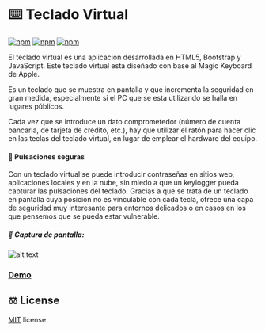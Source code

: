 # ⌨️ Teclado Virtual 
[![npm](https://img.shields.io/badge/Project-portfolio-blue)]() [![npm](https://img.shields.io/badge/Status-seccess-green)]() [![npm](https://img.shields.io/npm/l/@nebular/theme.svg)]() 

El teclado virtual es una aplicacion desarrollada en HTML5, Bootstrap y JavaScript. Este teclado virtual esta diseñado con base al Magic Keyboard de Apple.

Es un teclado que se muestra en pantalla y que incrementa la seguridad en gran medida, especialmente si el PC que se esta utilizando se halla en lugares públicos.

Cada vez que se introduce un dato comprometedor (número de cuenta bancaria, de tarjeta de crédito, etc.), hay que utilizar el ratón para hacer clic en las teclas del teclado virtual, en lugar de emplear el hardware del equipo.

#### 🔐 Pulsaciones seguras
Con un teclado virtual se puede introducir contraseñas en sitios web, aplicaciones locales y en la nube, sin miedo a que un keylogger pueda capturar las pulsaciones del teclado. Gracias a que se trata de un teclado en pantalla cuya posición no es vinculable con cada tecla, ofrece una capa de seguridad muy interesante para entornos delicados o en casos en los que pensemos que se pueda estar vulnerable.

##### 📸 Captura de pantalla:
![alt text](https://live.staticflickr.com/65535/52781767547_85b06ef0a8_o.png)

### [Demo](https://gpinilladev.github.io/teclado-virtual/)

## ⚖️ License

[MIT](LICENSE.txt) license.

